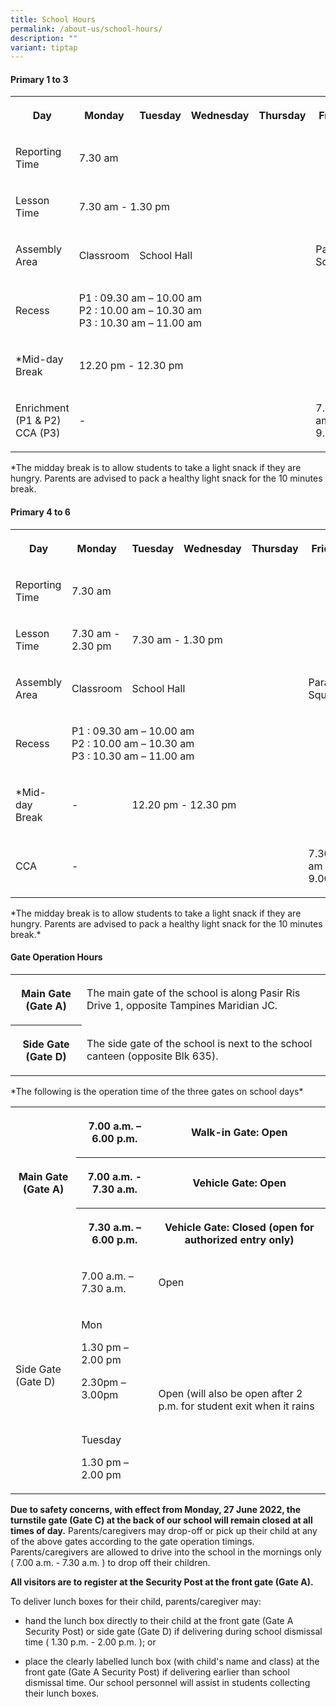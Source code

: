 ```yaml
---
title: School Hours
permalink: /about-us/school-hours/
description: ""
variant: tiptap
---
```

<h4>Primary 1 to 3</h4>
<table style="minWidth: 150px">
<colgroup>
<col>
<col>
<col>
<col>
<col>
<col>
</colgroup>
<tbody>
<tr>
<th rowspan="1" colspan="1">
<p>Day</p>
</th>
<th rowspan="1" colspan="1">
<p>Monday</p>
</th>
<th rowspan="1" colspan="1">
<p>Tuesday</p>
</th>
<th rowspan="1" colspan="1">
<p>Wednesday</p>
</th>
<th rowspan="1" colspan="1">
<p>Thursday</p>
</th>
<th rowspan="1" colspan="1">
<p>Friday</p>
</th>
</tr>
<tr>
<td rowspan="1" colspan="1">
<p>Reporting Time</p>
</td>
<td rowspan="1" colspan="5">
<p>7.30 am</p>
</td>
</tr>
<tr>
<td rowspan="1" colspan="1">
<p>Lesson Time</p>
</td>
<td rowspan="1" colspan="5">
<p>7.30 am - 1.30 pm</p>
</td>
</tr>
<tr>
<td rowspan="1" colspan="1">
<p>Assembly Area</p>
</td>
<td rowspan="1" colspan="1">
<p>Classroom</p>
</td>
<td rowspan="1" colspan="3">
<p>School Hall</p>
</td>
<td rowspan="1" colspan="1">
<p>Parade Square</p>
</td>
</tr>
<tr>
<td rowspan="1" colspan="1">
<p>Recess</p>
</td>
<td rowspan="1" colspan="5">
<p>P1 : 09.30 am – 10.00 am
<br>P2 : 10.00 am – 10.30 am
<br>P3 : 10.30 am – 11.00 am
<br>
</p>
</td>
</tr>
<tr>
<td rowspan="1" colspan="1">
<p>*Mid-day Break</p>
</td>
<td rowspan="1" colspan="5">
<p>12.20 pm - 12.30 pm</p>
</td>
</tr>
<tr>
<td rowspan="1" colspan="1">
<p>Enrichment (P1 &amp; P2) CCA (P3)</p>
</td>
<td rowspan="1" colspan="4">
<p>-</p>
</td>
<td rowspan="1" colspan="1">
<p>7.30 am - 9.00am</p>
</td>
</tr>
</tbody>
</table>
<p>*The midday break is to allow students to take a light snack if they are
hungry. Parents are advised to pack a healthy light snack for the 10 minutes
break.</p>
<h4>Primary 4 to 6</h4>
<table style="minWidth: 150px">
<colgroup>
<col>
<col>
<col>
<col>
<col>
<col>
</colgroup>
<tbody>
<tr>
<th rowspan="1" colspan="1">
<p>Day</p>
</th>
<th rowspan="1" colspan="1">
<p>Monday</p>
</th>
<th rowspan="1" colspan="1">
<p>Tuesday</p>
</th>
<th rowspan="1" colspan="1">
<p>Wednesday</p>
</th>
<th rowspan="1" colspan="1">
<p>Thursday</p>
</th>
<th rowspan="1" colspan="1">
<p>Friday</p>
</th>
</tr>
<tr>
<td rowspan="1" colspan="1">
<p>Reporting Time</p>
</td>
<td rowspan="1" colspan="5">
<p>7.30 am</p>
</td>
</tr>
<tr>
<td rowspan="1" colspan="1">
<p>Lesson Time</p>
</td>
<td rowspan="1" colspan="1">
<p>7.30 am - 2.30 pm</p>
</td>
<td rowspan="1" colspan="4">
<p>7.30 am - 1.30 pm</p>
</td>
</tr>
<tr>
<td rowspan="1" colspan="1">
<p>Assembly Area</p>
</td>
<td rowspan="1" colspan="1">
<p>Classroom</p>
</td>
<td rowspan="1" colspan="3">
<p>School Hall</p>
</td>
<td rowspan="1" colspan="1">
<p>Parade Square</p>
</td>
</tr>
<tr>
<td rowspan="1" colspan="1">
<p>Recess</p>
</td>
<td rowspan="1" colspan="5">
<p>P1 : 09.30 am – 10.00 am
<br>P2 : 10.00 am – 10.30 am
<br>P3 : 10.30 am – 11.00 am
<br>
</p>
</td>
</tr>
<tr>
<td rowspan="1" colspan="1">
<p>*Mid-day Break</p>
</td>
<td rowspan="1" colspan="1">
<p>-</p>
</td>
<td rowspan="1" colspan="4">
<p>12.20 pm - 12.30 pm</p>
</td>
</tr>
<tr>
<td rowspan="1" colspan="1">
<p>CCA</p>
</td>
<td rowspan="1" colspan="4">
<p>-</p>
</td>
<td rowspan="1" colspan="1">
<p>7.30 am - 9.00am</p>
</td>
</tr>
</tbody>
</table>
<p>*The midday break is to allow students to take a light snack if they are
hungry. Parents are advised to pack a healthy light snack for the 10 minutes
break.*</p>
<h4>Gate Operation Hours</h4>
<table style="minWidth: 50px">
<colgroup>
<col>
<col>
</colgroup>
<tbody>
<tr>
<th rowspan="1" colspan="1">
<p>Main Gate (Gate A)</p>
</th>
<td rowspan="1" colspan="1">
<p>The main gate of the school is along Pasir Ris Drive 1, opposite Tampines
Maridian JC.</p>
</td>
</tr>
<tr>
<th rowspan="1" colspan="1">
<p>Side Gate (Gate D)</p>
</th>
<td rowspan="1" colspan="1">
<p>The side gate of the school is next to the school canteen (opposite Blk
635).</p>
</td>
</tr>
</tbody>
</table>
<p>*The following is the operation time of the three gates on school days*</p>
<table style="minWidth: 75px">
<colgroup>
<col>
<col>
<col>
</colgroup>
<tbody>
<tr>
<th rowspan="3" colspan="1">
<p>Main Gate (Gate A)</p>
</th>
<th rowspan="1" colspan="1">
<p>7.00 a.m. – 6.00 p.m.</p>
</th>
<th rowspan="1" colspan="1">
<p>Walk-in Gate: Open</p>
</th>
</tr>
<tr>
<th rowspan="1" colspan="1">
<p>7.00 a.m. - 7.30 a.m.</p>
</th>
<th rowspan="1" colspan="1">
<p>Vehicle Gate: Open</p>
</th>
</tr>
<tr>
<th rowspan="1" colspan="1">
<p>7.30 a.m. – 6.00 p.m.</p>
</th>
<th rowspan="1" colspan="1">
<p>Vehicle Gate: Closed (open for authorized entry only)</p>
</th>
</tr>
<tr>
<td rowspan="2" colspan="1">
<p>Side Gate (Gate D)</p>
</td>
<td rowspan="1" colspan="1">
<p>7.00 a.m. – 7.30 a.m.</p>
</td>
<td rowspan="1" colspan="1">
<p>Open</p>
</td>
</tr>
<tr>
<td rowspan="1" colspan="1">
<p>Mon</p>
<p>1.30 pm – 2.00 pm</p>
<p>2.30pm – 3.00pm</p>
<p>&nbsp;</p>
<p>Tuesday</p>
<p>1.30 pm – 2.00 pm</p>
</td>
<td rowspan="1" colspan="1">
<p>Open (will also be open after 2 p.m. for student exit when it rains</p>
</td>
</tr>
</tbody>
</table>
<p><strong>Due to safety concerns, with effect from Monday, 27 June 2022, the turnstile gate (Gate C) at the back of our school will remain closed at all times of day.</strong>&nbsp;Parents/caregivers
may drop-off or pick up their child at any of the above gates according
to the gate operation timings. Parents/caregivers are allowed to drive
into the school in the mornings only ( 7.00 a.m. - 7.30 a.m. ) to drop
off their children.</p>
<p><strong>All visitors are to register at the Security Post at the front gate (Gate A).</strong>
</p>
<p>To deliver lunch boxes for their child, parents/caregiver may:</p>
<ul data-tight="true" class="tight">
<li>
<p>hand the lunch box directly to their child at the front gate (Gate A Security
Post) or side gate (Gate D) if delivering during school dismissal time
( 1.30 p.m. - 2.00 p.m. ); or</p>
</li>
<li>
<p>place the clearly labelled lunch box (with child's name and class) at
the front gate (Gate A Security Post) if delivering earlier than school
dismissal time. Our school personnel will assist in students collecting
their lunch boxes.</p>
</li>
</ul>
<p></p>